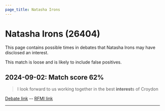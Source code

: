 ```yaml
---
page_title: Natasha Irons
---
```


# Natasha Irons  (26404)

This page contains possible times in debates that Natasha Irons may have disclosed an interest.

This match is loose and is likely to include false positives. 



## 2024-09-02: Match score 62%

>I look forward to us working together in the best **interest**s of Croydon

[Debate link](https://www.theyworkforyou.com/debates/?id=2024-09-02a.112.2)  --  [RFMI link](https://www.theyworkforyou.com/mp/26404/register)


---

